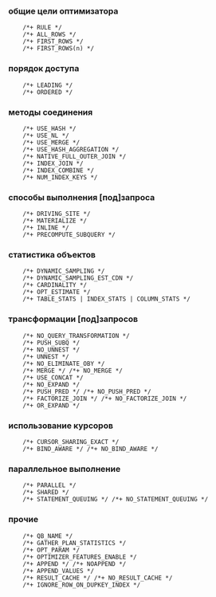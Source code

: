 ### общие цели оптимизатора
````
	/*+ RULE */
	/*+ ALL_ROWS */
	/*+ FIRST_ROWS */
	/*+ FIRST_ROWS(n) */
````

### порядок доступа
````
	/*+ LEADING */
	/*+ ORDERED */
````

### методы соединения
````
	/*+ USE_HASH */
	/*+ USE_NL */
	/*+ USE_MERGE */
	/*+ USE_HASH_AGGREGATION */
	/*+ NATIVE_FULL_OUTER_JOIN */
	/*+ INDEX_JOIN */
	/*+ INDEX_COMBINE */
	/*+ NUM_INDEX_KEYS */
````

### способы выполнения [под]запроса
````
	/*+ DRIVING_SITE */
	/*+ MATERIALIZE */
	/*+ INLINE */
	/*+ PRECOMPUTE_SUBQUERY */
````

### статистика объектов
````
	/*+ DYNAMIC_SAMPLING */
	/*+ DYNAMIC_SAMPLING_EST_CDN */
	/*+ CARDINALITY */
	/*+ OPT_ESTIMATE */
	/*+ TABLE_STATS | INDEX_STATS | COLUMN_STATS */
````

### трансформации [под]запросов
````
	/*+ NO_QUERY_TRANSFORMATION */
	/*+ PUSH_SUBQ */
	/*+ NO_UNNEST */
	/*+ UNNEST */
	/*+ NO_ELIMINATE_OBY */
	/*+ MERGE */ /*+ NO_MERGE */
	/*+ USE_CONCAT */
	/*+ NO_EXPAND */
	/*+ PUSH_PRED */ /*+ NO_PUSH_PRED */
	/*+ FACTORIZE_JOIN */ /*+ NO_FACTORIZE_JOIN */
	/*+ OR_EXPAND */
````

### использование курсоров
````
	/*+ CURSOR_SHARING_EXACT */
	/*+ BIND_AWARE */ /*+ NO_BIND_AWARE */
````

### параллельное выполнение
````
	/*+ PARALLEL */
	/*+ SHARED */
	/*+ STATEMENT_QUEUING */ /*+ NO_STATEMENT_QUEUING */
````

### прочие
````
	/*+ QB_NAME */
	/*+ GATHER_PLAN_STATISTICS */
	/*+ OPT_PARAM */
	/*+ OPTIMIZER_FEATURES_ENABLE */
	/*+ APPEND */ /*+ NOAPPEND */
	/*+ APPEND_VALUES */
	/*+ RESULT_CACHE */ /*+ NO_RESULT_CACHE */
	/*+ IGNORE_ROW_ON_DUPKEY_INDEX */
````